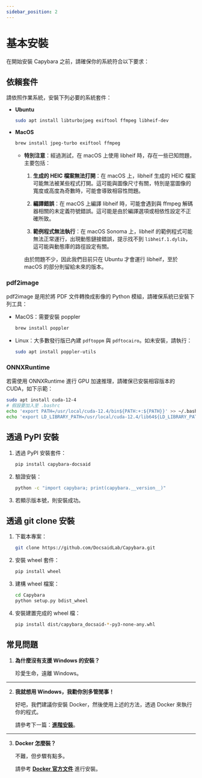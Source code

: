 ```yaml
---
sidebar_position: 2
---
```


# 基本安裝

在開始安裝 Capybara 之前，請確保你的系統符合以下要求：

## 依賴套件

請依照作業系統，安裝下列必要的系統套件：

- **Ubuntu**

  ```bash
  sudo apt install libturbojpeg exiftool ffmpeg libheif-dev
  ```

- **MacOS**

  ```bash
  brew install jpeg-turbo exiftool ffmpeg
  ```

  - **特別注意**：經過測試，在 macOS 上使用 libheif 時，存在一些已知問題，主要包括：

    1. **生成的 HEIC 檔案無法打開**：在 macOS 上，libheif 生成的 HEIC 檔案可能無法被某些程式打開。這可能與圖像尺寸有關，特別是當圖像的寬度或高度為奇數時，可能會導致相容性問題。

    2. **編譯錯誤**：在 macOS 上編譯 libheif 時，可能會遇到與 ffmpeg 解碼器相關的未定義符號錯誤。這可能是由於編譯選項或相依性設定不正確所致。

    3. **範例程式無法執行**：在 macOS Sonoma 上，libheif 的範例程式可能無法正常運行，出現動態鏈接錯誤，提示找不到 `libheif.1.dylib`，這可能與動態庫的路徑設定有關。

    由於問題不少，因此我們目前只在 Ubuntu 才會運行 libheif，至於 macOS 的部分則留給未來的版本。

### pdf2image

pdf2image 是用於將 PDF 文件轉換成影像的 Python 模組，請確保系統已安裝下列工具：

- MacOS：需要安裝 poppler

  ```bash
  brew install poppler
  ```

- Linux：大多數發行版已內建 `pdftoppm` 與 `pdftocairo`。如未安裝，請執行：

  ```bash
  sudo apt install poppler-utils
  ```

### ONNXRuntime

若需使用 ONNXRuntime 進行 GPU 加速推理，請確保已安裝相容版本的 CUDA，如下示範：

```bash
sudo apt install cuda-12-4
# 假設要加入至 .bashrc
echo 'export PATH=/usr/local/cuda-12.4/bin${PATH:+:${PATH}}' >> ~/.bashrc
echo 'export LD_LIBRARY_PATH=/usr/local/cuda-12.4/lib64${LD_LIBRARY_PATH:+:${LD_LIBRARY_PATH}}' >> ~/.bashrc
```

## 透過 PyPI 安裝

1. 透過 PyPI 安裝套件：

   ```bash
   pip install capybara-docsaid
   ```

2. 驗證安裝：

   ```bash
   python -c "import capybara; print(capybara.__version__)"
   ```

3. 若顯示版本號，則安裝成功。

## 透過 git clone 安裝

1. 下載本專案：

   ```bash
   git clone https://github.com/DocsaidLab/Capybara.git
   ```

2. 安裝 wheel 套件：

   ```bash
   pip install wheel
   ```

3. 建構 wheel 檔案：

   ```bash
   cd Capybara
   python setup.py bdist_wheel
   ```

4. 安裝建置完成的 wheel 檔：

   ```bash
   pip install dist/capybara_docsaid-*-py3-none-any.whl
   ```

## 常見問題

1. **為什麼沒有支援 Windows 的安裝？**

   珍愛生命，遠離 Windows。

---

2. **我就想用 Windows，我勸你別多管閒事！**

   好吧，我們建議你安裝 Docker，然後使用上述的方法，透過 Docker 來執行你的程式。

   請參考下一篇：[**進階安裝**](./advance.md)。

---

3. **Docker 怎麼裝？**

   不難，但步驟有點多。

   請參考 [**Docker 官方文件**](https://docs.docker.com/get-docker/) 進行安裝。
